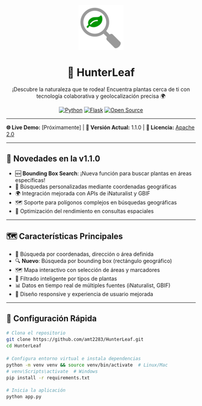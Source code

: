 <div align="center">
  <img src="Logo%20PlantFinder.png" alt="PlantFinder Logo" width="120">
  <h1>🌿 HunterLeaf</h1>
  <p>¡Descubre la naturaleza que te rodea! Encuentra plantas cerca de ti con tecnología colaborativa y geolocalización precisa 🌍</p>
  
  [![Python](https://img.shields.io/badge/Python-3.8%2B-blue?logo=python)](https://python.org)
  [![Flask](https://img.shields.io/badge/Framework-Flask-green?logo=flask)](https://flask.palletsprojects.com/)
  [![Open Source](https://img.shields.io/badge/Open%20Source-❤%EF%B8%8F-red)](https://opensource.org)
</div>

---

**🌐 Live Demo:** [Próximamente] | **📌 Versión Actual:** 1.1.0 | **📜 Licencia:** [Apache 2.0](LICENSE)

---

## 🚀 Novedades en la v1.1.0
- 🆕 **Bounding Box Search**: ¡Nueva función para buscar plantas en áreas específicas!
- 📐 Búsquedas personalizadas mediante coordenadas geográficas
- 🌍 Integración mejorada con APIs de iNaturalist y GBIF
- 🗺 Soporte para polígonos complejos en búsquedas geográficas
- 🚀 Optimización del rendimiento en consultas espaciales

---

## 🗺 Características Principales
- 📍 Búsqueda por coordenadas, dirección o área definida
- 🔍 **Nuevo**: Búsqueda por bounding box (rectángulo geográfico)
- 🗺 Mapa interactivo con selección de áreas y marcadores
- 🌱 Filtrado inteligente por tipos de plantas
- 📊 Datos en tiempo real de múltiples fuentes (iNaturalist, GBIF)
- 📱 Diseño responsive y experiencia de usuario mejorada

---

## 🔧 Configuración Rápida

```bash
# Clona el repositorio
git clone https://github.com/amt2283/HunterLeaf.git
cd HunterLeaf

# Configura entorno virtual e instala dependencias
python -m venv venv && source venv/bin/activate  # Linux/Mac
# venv\Scripts\activate  # Windows
pip install -r requirements.txt

# Inicia la aplicación
python app.py
